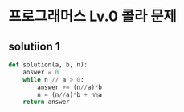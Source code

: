 # 프로그래머스 Lv.0 콜라 문제

## solutiion 1

```python
def solution(a, b, n):
    answer = 0
    while n // a > 0:
        answer += (n//a)*b
        n = (n//a)*b + n%a
    return answer
```